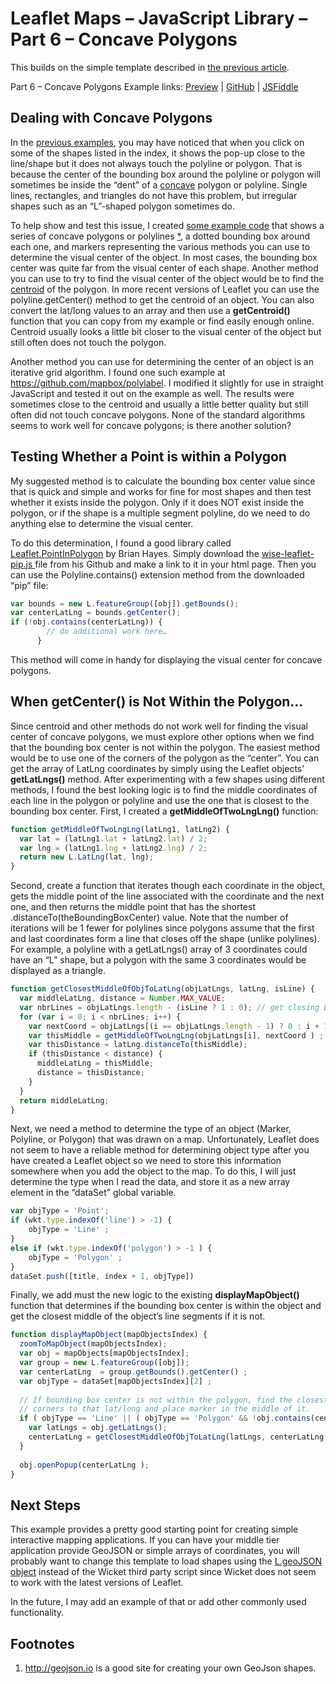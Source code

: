 # Leaflet Maps – JavaScript Library – Part 6 – Concave Polygons
This builds on the simple template described in [the previous article](https://mattgingery.github.io/LeafletExamples/Article_Part5).

Part 6 – Concave Polygons Example links: [Preview](https://mattgingery.github.io/LeafletExamples/Leaflet_part6_concavePolygons.htm) | [GitHub](https://mattgingery.github.io/LeafletExamples/Leaflet_part6_concavePolygons.htm) | [JSFiddle](https://jsfiddle.net/mgingery/6x3z9reL/)

## Dealing with Concave Polygons

In the [previous examples](https://mattgingery.github.io/LeafletExamples/Leaflet_part5_wkt.htm), you may have noticed that when you click on some of the shapes listed in the index, it shows the pop-up close to the line/shape but it does not always touch the polyline or polygon.  That is because the center of the bounding box around the polyline or polygon will sometimes be inside the “dent” of a [concave]( http://www.differencebetween.info/difference-between-concave-and-convex-polygons) polygon or polyline.  Single lines, rectangles, and triangles do not have this problem, but irregular shapes such as an “L”-shaped polygon sometimes do.  

To help show and test this issue, I created [some example code](https://mattgingery.github.io/LeafletExamples/Leaflet_part6_centroidTest.htm) that shows a series of concave polygons or polylines [\*](#footnotes), a dotted bounding box around each one, and markers representing the various methods you can use to determine the visual center of the object.  In most cases, the bounding box center was quite far from the visual center of each shape.  Another method you can use to try to find the visual center of the object would be to find the [centroid](https://en.wikipedia.org/wiki/Centroid) of the polygon.  In more recent versions of Leaflet you can use the polyline.getCenter() method to get the centroid of an object.  You can also convert the lat/long values to an array and then use a **getCentroid()** function that you can copy from my example or find easily enough online.  Centroid usually looks a little bit closer to the visual center of the object but still often does not touch the polygon.

Another method you can use for determining the center of an object is an iterative grid algorithm.  I found one such example at https://github.com/mapbox/polylabel.  I modified it slightly for use in straight JavaScript and tested it out on the example as well.  The results were sometimes close to the centroid and usually a little better quality but still often did not touch concave polygons.  None of the standard algorithms seems to work well for concave polygons; is there another solution?

## Testing Whether a Point is within a Polygon

My suggested method is to calculate the bounding box center value since that is quick and simple and works for fine for most shapes and then test whether it exists inside the polygon.  Only if it does NOT exist inside the polygon, or if the shape is a multiple segment polyline, do we need to do anything else to determine the visual center.  

To do this determination, I found a good library called [Leaflet.PointInPolygon](https://github.com/hayeswise/Leaflet.PointInPolygon) by Brian Hayes.  Simply download the [wise-leaflet-pip.js ](https://github.com/hayeswise/Leaflet.PointInPolygon/blob/master/wise-leaflet-pip.js) file from his Github and make a link to it in your html page.  Then you can use the Polyline.contains() extension method from the downloaded “pip” file:
```javascript
var bounds = new L.featureGroup([obj]).getBounds();
var centerLatLng = bounds.getCenter();
if (!obj.contains(centerLatLng)) {
        // do additional work here…
      }
```
This method will come in handy for displaying the visual center for concave polygons.

## When getCenter() is Not Within the Polygon…

Since centroid and other methods do not work well for finding the visual center of concave polygons, we must explore other options when we find that the bounding box center is not within the polygon.  The easiest method would be to use one of the corners of the polygon as the “center”.  You can get the array of LatLng coordinates by simply using the Leaflet objects’ **getLatLngs()** method.  After experimenting with a few shapes using different methods, I found the best looking logic is to find the middle coordinates of each line in the polygon or polyline and use the one that is closest to the bounding box center.  First, I created a **getMiddleOfTwoLngLng()** function:
```javascript
function getMiddleOfTwoLngLng(latLng1, latLng2) {
  var lat = (latLng1.lat + latLng2.lat) / 2;
  var lng = (latLng1.lng + latLng2.lng) / 2;
  return new L.LatLng(lat, lng);
} 
```  
Second, create a function that iterates though each coordinate in the object, gets the middle point of the line associated with the coordinate and the next one, and then returns the middle point that has the shortest .distanceTo(theBoundingBoxCenter) value.  Note that the number of iterations will be 1 fewer for polylines since polygons assume that the first and last coordinates form a line that closes off the shape (unlike polylines).  For example, a polyline with a getLatLngs() array of 3 coordinates could have an “L” shape, but a polygon with the same 3 coordinates would be displayed as a triangle.
```javascript
function getClosestMiddleOfObjToLatLng(objLatLngs, latLng, isLine) {
  var middleLatLng, distance = Number.MAX_VALUE;
  var nbrLines = objLatLngs.length - (isLine ? 1 : 0); // get closing LatLng if polygon	
  for (var i = 0; i < nbrLines; i++) {
    var nextCoord = objLatLngs[(i == objLatLngs.length - 1) ? 0 : i + 1] ; 
    var thisMiddle = getMiddleOfTwoLngLng(objLatLngs[i], nextCoord ) ;
    var thisDistance = latLng.distanceTo(thisMiddle);
    if (thisDistance < distance) {
      middleLatLng = thisMiddle;
      distance = thisDistance;
    }
  }
  return middleLatLng;
}
```  
Next, we need a method to determine the type of an object (Marker, Polyline, or Polygon) that was drawn on a map.  Unfortunately, Leaflet does not seem to have a reliable method for determining object type after you have created a Leaflet object so we need to store this information somewhere when you add the object to the map.  To do this, I will just determine the type when I read the data, and store it as a new array element in the “dataSet” global variable.
```javascript
var objType = 'Point';  
if (wkt.type.indexOf('line') > -1) {
	objType = 'Line' ; 
}
else if (wkt.type.indexOf('polygon') > -1 ) {
	objType = 'Polygon' ; 
}
dataSet.push([title, index + 1, objType])
```
Finally, we add must the new logic to the existing **displayMapObject()** function that determines if the bounding box center is within the object and get the closest middle of the object’s line segments if it is not.  
```javascript
function displayMapObject(mapObjectsIndex) {
  zoomToMapObject(mapObjectsIndex);
  var obj = mapObjects[mapObjectsIndex];
  var group = new L.featureGroup([obj]);
  var centerLatLng  = group.getBounds().getCenter() ;
  var objType = dataSet[mapObjectsIndex][2] ; 
  
  // If bounding box center is not within the polygon, find the closest 
  // corners to that lat/long and place marker in the middle of it.
  if ( objType == 'Line' || ( objType == 'Polygon' && !obj.contains(centerLatLng) ) ) {
	var latLngs = obj.getLatLngs();
	centerLatLng = getClosestMiddleOfObjToLatLng(latLngs, centerLatLng, (objType == 'Line' ) );
  }  
  
  obj.openPopup(centerLatLng );
} 
```

## Next Steps

This example provides a pretty good starting point for creating simple interactive mapping applications.  If you can have your middle tier application provide GeoJSON or simple arrays of coordinates, you will probably want to change this template to load shapes using the [L.geoJSON object](https://leafletjs.com/reference-1.3.4.html#geojson) instead of the Wicket third party script since Wicket does not seem to work with the latest versions of Leaflet.

In the future, I may add an example of that or add other commonly used functionality.

## Footnotes
1. http://geojson.io is a good site for creating your own GeoJson shapes.

